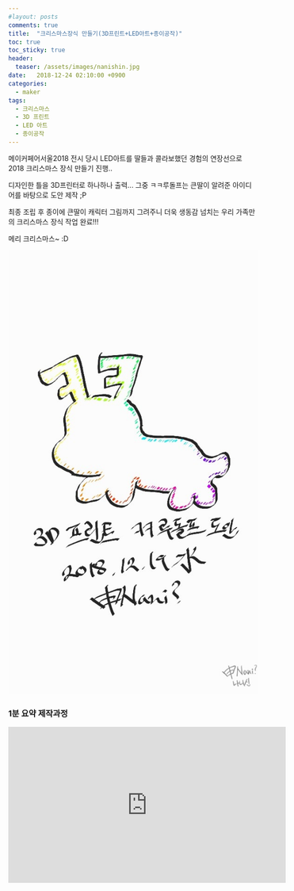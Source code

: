 ```yaml
---
#layout: posts
comments: true
title:  "크리스마스장식 만들기(3D프린트+LED아트+종이공작)"
toc: true
toc_sticky: true
header:
  teaser: /assets/images/nanishin.jpg
date:   2018-12-24 02:10:00 +0900
categories:
  - maker
tags:
  - 크리스마스
  - 3D 프린트
  - LED 아트
  - 종이공작
---
```

메이커페어서울2018 전시 당시 LED아트를 딸들과 콜라보했던 경험의 연장선으로 2018 크리스마스 장식 만들기 진행..

디자인한 틀을 3D프린터로 하나하나 출력... 그중 ㅋㅋ루돌프는 큰딸이 알려준 아이디어를 바탕으로 도안 제작 ;P

최종 조립 후 종이에 큰딸이 캐릭터 그림까지 그려주니 더욱 생동감 넘치는 우리 가족만의 크리스마스 장식 작업 완료!!!

메리 크리스마스~ :D

![ㅋㅋ루돌프 컨셉 도안](/assets/images/kk_rudolph_concept.jpg)

### 1분 요약 제작과정
<iframe width="560" height="315" src="https://www.youtube-nocookie.com/embed/LMZz60gd4co" frameborder="0" allow="autoplay; encrypted-media" allowfullscreen></iframe>

